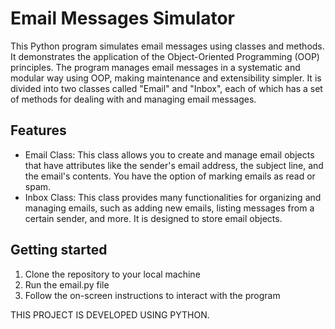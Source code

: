 # Email Messages Simulator
This Python program simulates email messages using classes and methods. It demonstrates the application of the Object-Oriented Programming (OOP) principles. The program manages email messages in a systematic and modular way using OOP, making maintenance and extensibility simpler.
It is divided into two classes called "Email" and "Inbox", each of which has a set of methods for dealing with and managing email messages.

## Features
* Email Class: This class allows you to create and manage email objects that have attributes like the sender's email address, the subject line, and the email's contents. You have the option of marking emails as read or spam.
* Inbox Class: This class provides many functionalities for organizing and managing emails, such as adding new emails, listing messages from a certain sender, and more. It is designed to store email objects.

## Getting started
1. Clone the repository to your local machine
2. Run the email.py file
3. Follow the on-screen instructions to interact with the program


THIS PROJECT IS DEVELOPED USING PYTHON.
